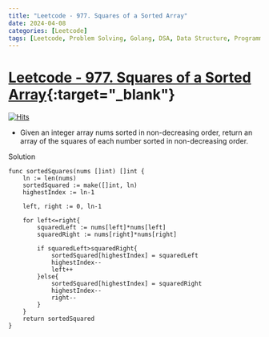 ```yaml
---
title: "Leetcode - 977. Squares of a Sorted Array"
date: 2024-04-08
categories: [Leetcode]
tags: [Leetcode, Problem Solving, Golang, DSA, Data Structure, Programming, Algorithm, Array, Two Pointer, Sorting]
---
```


# [Leetcode - 977. Squares of a Sorted Array](https://leetcode.com/problems/squares-of-a-sorted-array/description/){:target="_blank"}
[![Hits](https://hits.sh/mokhlesurr031.github.io/posts/leetcode-squares-of-a-sorted-array.svg)](https://hits.sh/mokhlesurr031.github.io/posts/leetcode-squares-of-a-sorted-array/)

- Given an integer array nums sorted in non-decreasing order, return an array of the squares of each number sorted in non-decreasing order.


Solution
```
func sortedSquares(nums []int) []int {
    ln := len(nums)
    sortedSquared := make([]int, ln)
    highestIndex := ln-1
    
    left, right := 0, ln-1

    for left<=right{
        squaredLeft := nums[left]*nums[left]
        squaredRight := nums[right]*nums[right]

        if squaredLeft>squaredRight{
            sortedSquared[highestIndex] = squaredLeft
            highestIndex--
            left++
        }else{
            sortedSquared[highestIndex] = squaredRight
            highestIndex--
            right--
        }
    }
    return sortedSquared
}

```
